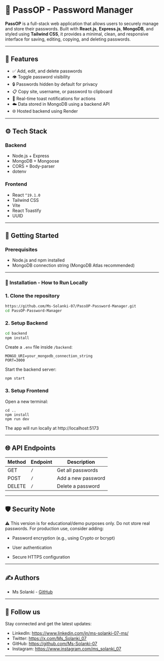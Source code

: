 # 🔐 PassOP - Password Manager

**PassOP** is a full-stack web application that allows users to securely manage and store their passwords. Built with **React.js**, **Express.js**, **MongoDB**, and styled using **Tailwind CSS**, it provides a minimal, clean, and responsive interface for saving, editing, copying, and deleting passwords.

---

## 🧩 Features

- ✅ Add, edit, and delete passwords
- 👁 Toggle password visibility
- 🔒 Passwords hidden by default for privacy
- 📋 Copy site, username, or password to clipboard
- 🔔 Real-time toast notifications for actions
- ☁️ Data stored in MongoDB using a backend API
- 🌐 Hosted backend using Render



---

## ⚙️ Tech Stack

### Backend

- Node.js + Express
- MongoDB + Mongoose
- CORS + Body-parser
- dotenv

### Frontend

- React `^19.1.0`
- Tailwind CSS
- Vite
- React Toastify
- UUID

---

## 🚀 Getting Started

### Prerequisites

- Node.js and npm installed
- MongoDB connection string (MongoDB Atlas recommended)

---

### 🔧 Installation - How to Run Locally

### 1. Clone the repository

```bash
https://github.com/Ms-Solanki-07/PassOP-Password-Manager.git
cd PassOP-Password-Manager
```

### 2. Setup Backend
```bash 
cd backend
npm install
```
Create a ``.env`` file inside ``/backend``:
```
MONGO_URI=your_mongodb_connection_string
PORT=3000
```

Start the backend server:
```
npm start
```

### 3. Setup Frontend
Open a new terminal:
```
cd ..
npm install
npm run dev
```
The app will run locally at http://localhost:5173

---

## 🌐 API Endpoints
| Method | Endpoint | Description        |
| ------ | -------- | ------------------ |
| GET    | `/`      | Get all passwords  |
| POST   | `/`      | Add a new password |
| DELETE | `/`      | Delete a password  |
---
## 🛡 Security Note
⚠️ This version is for educational/demo purposes only.
Do not store real passwords.
For production use, consider adding:

- Password encryption (e.g., using Crypto or bcrypt)

- User authentication

- Secure HTTPS configuration

---
## ✍️ Authors <a name = "authors"></a>

- Ms Solanki - [GitHub](https://github.com/Ms-Solanki-07)

---
## 🎉 Follow us <a name = "follow-us"></a>
Stay connected and get the latest updates:
- LinkedIn: https://www.linkedin.com/in/ms-solanki-07-ms/
- Twitter: https://x.com/Ms_Solanki_07
- GitHub: https://github.com/Ms-Solanki-07
- Instagram: https://www.instagram.com/ms_solanki_07
---